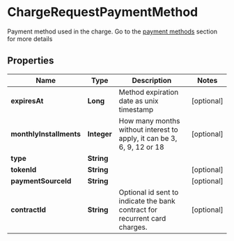 

# ChargeRequestPaymentMethod

Payment method used in the charge. Go to the [payment methods](https://developers.conekta.com/reference/m%C3%A9todos-de-pago) section for more details 

## Properties

| Name | Type | Description | Notes |
|------------ | ------------- | ------------- | -------------|
|**expiresAt** | **Long** | Method expiration date as unix timestamp |  [optional] |
|**monthlyInstallments** | **Integer** | How many months without interest to apply, it can be 3, 6, 9, 12 or 18 |  [optional] |
|**type** | **String** |  |  |
|**tokenId** | **String** |  |  [optional] |
|**paymentSourceId** | **String** |  |  [optional] |
|**contractId** | **String** | Optional id sent to indicate the bank contract for recurrent card charges. |  [optional] |



